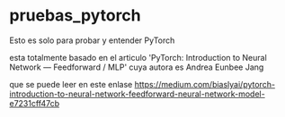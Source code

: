 # pruebas_pytorch

Esto es solo para probar y entender PyTorch

esta totalmente basado en el articulo 'PyTorch: Introduction to Neural Network — Feedforward / MLP' cuya autora es Andrea Eunbee Jang


que se puede leer en este enlase https://medium.com/biaslyai/pytorch-introduction-to-neural-network-feedforward-neural-network-model-e7231cff47cb
